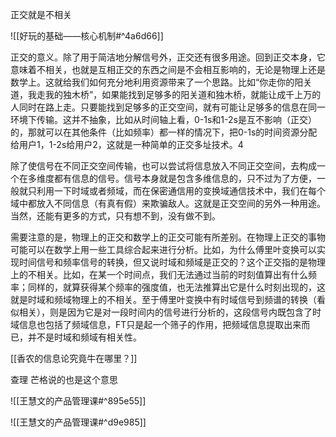 正交就是不相关

![[好玩的基础——核心机制#^4a6d66]]

正交的意义。除了用于简洁地分解信号外，正交还有很多用途。回到正交本身，它意味着不相关，也就是互相正交的东西之间是不会相互影响的，无论是物理上还是数学上。这就给我们如何充分地利用资源带来了一个思路。比如“你走你的阳关道，我走我的独木桥”，如果能找到足够多的阳关道和独木桥，就能让成千上万的人同时在路上走。只要能找到足够多的正交空间，就有可能让足够多的信息在同一环境下传输。这并不抽象，比如从时间轴上看，0-1s和1-2s是互不影响（正交）的，那就可以在其他条件（比如频率）都一样的情况下，把0-1s的时间资源分配给用户1，1-2s给用户2，这就是一种简单的正交多址技术。4

除了使信号在不同正交空间传输，也可以尝试将信息放入不同正交空间，去构成一个在多维度都有信息的信号。信号本身就是包含多维信息的，只不过为了方便，一般就只利用一下时域或者频域，而在保密通信用的变换域通信技术中，我们在每个域中都放入不同信息（有真有假）来欺骗敌人。这就是正交空间的另外一种用途。当然，还能有更多的方式，只有想不到，没有做不到。

需要注意的是，物理上的正交和数学上的正交可能有所差别。在物理上正交的事物可能可以在数学上用一些工具综合起来进行分析。比如，为什么傅里叶变换可以实现时间信号和频率信号的转换，但又说时域和频域是正交的？这个正交指的是物理上的不相关。比如，在某一个时间点，我们无法通过当前的时刻值算出有什么频率；同样的，就算获得某个频率的强度值，也无法推算出它是什么时刻出现的，这就是时域和频域物理上的不相关。至于傅里叶变换中有时域信号到频谱的转换（看似相关），则是因为它是对一段时间内的信号进行分析的，这段信号内既包含了时域信息也包括了频域信息，FT只是起一个筛子的作用，把频域信息提取出来而已，并不是时域和频域有相关性。

[[香农的信息论究竟牛在哪里？]]

查理 芒格说的也是这个意思

![[王慧文的产品管理课#^895e55]]

![[王慧文的产品管理课#^d9e985]]
